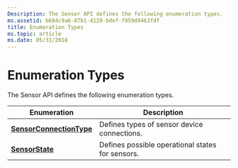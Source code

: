 ```yaml
---
Description: The Sensor API defines the following enumeration types.
ms.assetid: b684c9a6-87b1-4129-bdef-f859d9463fdf
title: Enumeration Types
ms.topic: article
ms.date: 05/31/2018
---
```


# Enumeration Types

The Sensor API defines the following enumeration types.



| Enumeration                                                                | Description                                      |
|----------------------------------------------------------------------------|--------------------------------------------------|
| [**SensorConnectionType**](https://msdn.microsoft.com/library/Dd318902(v=VS.85).aspx) | Defines types of sensor device connections.      |
| [**SensorState**](https://msdn.microsoft.com/library/Dd318905(v=VS.85).aspx)                   | Defines possible operational states for sensors. |



 

 

 



